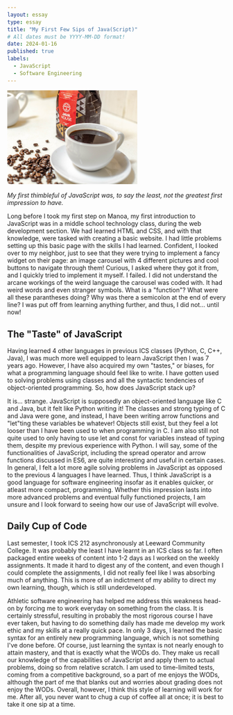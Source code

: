 ```yaml
---
layout: essay
type: essay
title: "My First Few Sips of Java(Script)"
# All dates must be YYYY-MM-DD format!
date: 2024-01-16
published: true
labels:
  - JavaScript
  - Software Engineering
---
```


<img width="300px" class="rounded float-start pe-4" src="../img/sips-of-java.jpg">

*My first thimbleful of JavaScript was, to say the least, not the greatest first impression to have.*

Long before I took my first step on Manoa, my first introduction to JavaScript was in a middle school technology class, during the web development section. We had learned HTML and CSS, and with that knowledge, were tasked with creating a basic website. I had little problems setting up this basic page with the skills I had learned. Confident, I looked over to my neighbor, just to see that they were trying to implement a fancy widget on their page: an image carousel with 4 different pictures and cool buttons to navigate through them! Curious, I asked where they got it from, and I quickly tried to implement it myself. I failed. I did not understand the arcane workings of the weird language the carousel was coded with. It had weird words and even stranger symbols. What is a "function"? What were all these parantheses doing? Why was there a semicolon at the end of every line? I was put off from learning anything further, and thus, I did not... until now!

## The "Taste" of JavaScript

Having learned 4 other languages in previous ICS classes (Python, C, C++, Java), I was much more well equipped to learn JavaScript then I was 7 years ago. However, I have also acquired my own "tastes," or biases, for what a programming language should feel like to write. I have gotten used to solving problems using classes and all the syntactic tendencies of object-oriented programming. So, how does JavaScript stack up? 

It is... strange. JavaScript is supposedly an object-oriented language like C and Java, but it felt like Python writing it! The classes and strong typing of C and Java were gone, and instead, I have been writing arrow functions and "let"ting these variables be whatever! Objects still exist, but they feel a lot looser than I have been used to when programming in C. I am also still not quite used to only having to use let and const for variables instead of typing them, despite my previous experience with Python. I will say, some of the functionalities of JavaScript, including the spread operator and arrow functions discussed in ES6, are quite interesting and useful in certain cases. In general, I felt a lot more agile solving problems in JavaScript as opposed to the previous 4 languages I have learned. Thus, I think JavaScript is a good language for software engineering insofar as it enables quicker, or atleast more compact, programming. Whether this impression lasts into more advanced problems and eventual fully functioned projects, I am unsure and I look forward to seeing how our use of JavaScript will evolve.
 
## Daily Cup of Code

Last semester, I took ICS 212 asynchronously at Leeward Community College. It was probably the least I have learnt in an ICS class so far. I often packaged entire weeks of content into 1-2 days as I worked on the weekly assignments. It made it hard to digest any of the content, and even though I could complete the assignments, I did not really feel like I was absorbing much of anything. This is more of an indictment of my ability to direct my own learning, though, which is still underdeveloped. 

Athletic software engineering has helped me address this weakness head-on by forcing me to work everyday on something from the class. It is certainly stressful, resulting in probably the most rigorous course I have ever taken, but having to do something daily has made me develop my work ethic and my skills at a really quick pace. In only 3 days, I learned the basic syntax for an entirely new programming language, which is not something I've done before. Of course, just learning the syntax is not nearly enough to attain mastery, and that is exactly what the WODs do. They make us recall our knowledge of the capabilities of JavaScript and apply them to actual problems, doing so from relative scratch. I am used to time-limited tests, coming from a competitive background, so a part of me enjoys the WODs, although the part of me that blanks out and worries about grading does not enjoy the WODs. Overall, however, I think this style of learning will work for me. After all, you never want to chug a cup of coffee all at once; it is best to take it one sip at a time.
